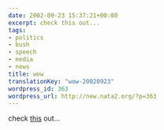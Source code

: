 ```yaml
---
date: 2002-09-23 15:37:21+00:00
excerpt: check this out...
tags:
- politics
- bush
- speech
- media
- news
title: wow
translationKey: "wow-20020923"
wordpress_id: 363
wordpress_url: http://new.nata2.org/?p=363
---
```


check <a href="http://www.lemonbovril.co.uk/bushspeech/">this</a> out...